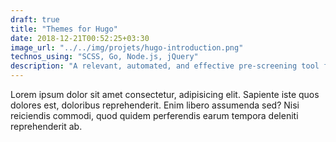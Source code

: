 ```yaml
---
draft: true
title: "Themes for Hugo"
date: 2018-12-21T00:52:25+03:30
image_url: "../../img/projets/hugo-introduction.png"
technos_using: "SCSS, Go, Node.js, jQuery"
description: "A relevant, automated, and effective pre-screening tool for hiring technical candidates. ApplyByAPI is built to be a scalable solution that greatly reduces human time and effort spent on the hiring process."
---
```


Lorem ipsum dolor sit amet consectetur, adipisicing elit. Sapiente iste quos dolores est, doloribus reprehenderit. Enim libero assumenda sed? Nisi reiciendis commodi, quod quidem perferendis earum tempora deleniti reprehenderit ab.